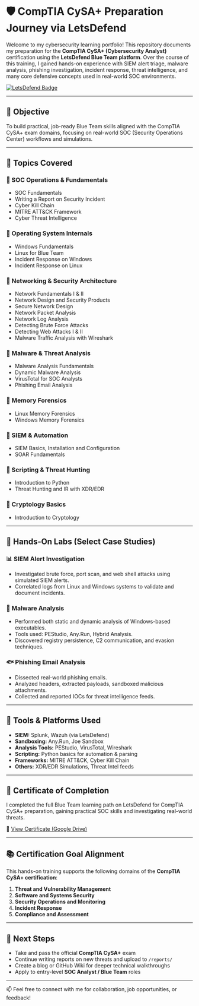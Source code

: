 # 🛡️ CompTIA CySA+ Preparation Journey via LetsDefend

Welcome to my cybersecurity learning portfolio! This repository documents my preparation for the **CompTIA CySA+ (Cybersecurity Analyst)** certification using the **LetsDefend Blue Team platform**. Over the course of this training, I gained hands-on experience with SIEM alert triage, malware analysis, phishing investigation, incident response, threat intelligence, and many core defensive concepts used in real-world SOC environments.

[![LetsDefend Badge](https://img.shields.io/badge/LetsDefend-CYSA%2B%20Training-blue)](https://drive.google.com/file/d/1fTznAhq-gJx6dubdC66MFlCNIjCjh7Uz/view?usp=drive_link)

---

## 🎯 Objective

To build practical, job-ready Blue Team skills aligned with the CompTIA CySA+ exam domains, focusing on real-world SOC (Security Operations Center) workflows and simulations.

---

## 🧠 Topics Covered

### 🔹 SOC Operations & Fundamentals
- SOC Fundamentals  
- Writing a Report on Security Incident  
- Cyber Kill Chain  
- MITRE ATT&CK Framework  
- Cyber Threat Intelligence  

### 🔹 Operating System Internals
- Windows Fundamentals  
- Linux for Blue Team  
- Incident Response on Windows  
- Incident Response on Linux  

### 🔹 Networking & Security Architecture
- Network Fundamentals I & II  
- Network Design and Security Products  
- Secure Network Design  
- Network Packet Analysis  
- Network Log Analysis  
- Detecting Brute Force Attacks  
- Detecting Web Attacks I & II  
- Malware Traffic Analysis with Wireshark  

### 🔹 Malware & Threat Analysis
- Malware Analysis Fundamentals  
- Dynamic Malware Analysis  
- VirusTotal for SOC Analysts  
- Phishing Email Analysis  

### 🔹 Memory Forensics
- Linux Memory Forensics  
- Windows Memory Forensics  

### 🔹 SIEM & Automation
- SIEM Basics, Installation and Configuration  
- SOAR Fundamentals  

### 🔹 Scripting & Threat Hunting
- Introduction to Python  
- Threat Hunting and IR with XDR/EDR  

### 🔹 Cryptology Basics
- Introduction to Cryptology  

---

## 🧪 Hands-On Labs (Select Case Studies)

### 📊 SIEM Alert Investigation
- Investigated brute force, port scan, and web shell attacks using simulated SIEM alerts.
- Correlated logs from Linux and Windows systems to validate and document incidents.

### 🧬 Malware Analysis
- Performed both static and dynamic analysis of Windows-based executables.
- Tools used: PEStudio, Any.Run, Hybrid Analysis.
- Discovered registry persistence, C2 communication, and evasion techniques.

### 🐟 Phishing Email Analysis
- Dissected real-world phishing emails.
- Analyzed headers, extracted payloads, sandboxed malicious attachments.
- Collected and reported IOCs for threat intelligence feeds.

---

## 📂 Tools & Platforms Used

- **SIEM:** Splunk, Wazuh (via LetsDefend)
- **Sandboxing:** Any.Run, Joe Sandbox
- **Analysis Tools:** PEStudio, VirusTotal, Wireshark
- **Scripting:** Python basics for automation & parsing
- **Frameworks:** MITRE ATT&CK, Cyber Kill Chain
- **Others:** XDR/EDR Simulations, Threat Intel feeds

---

## 📜 Certificate of Completion

I completed the full Blue Team learning path on LetsDefend for CompTIA CySA+ preparation, gaining practical SOC skills and investigating real-world threats.

📄 [View Certificate (Google Drive)](https://drive.google.com/file/d/1fTznAhq-gJx6dubdC66MFlCNIjCjh7Uz/view?usp=drive_link)

---

## 📚 Certification Goal Alignment

This hands-on training supports the following domains of the **CompTIA CySA+ certification**:

1. **Threat and Vulnerability Management**  
2. **Software and Systems Security**  
3. **Security Operations and Monitoring**  
4. **Incident Response**  
5. **Compliance and Assessment**

---

## 🚀 Next Steps

- Take and pass the official **CompTIA CySA+** exam  
- Continue writing reports on new threats and upload to `/reports/`  
- Create a blog or GitHub Wiki for deeper technical walkthroughs  
- Apply to entry-level **SOC Analyst / Blue Team** roles  

---

📫 Feel free to connect with me for collaboration, job opportunities, or feedback!


